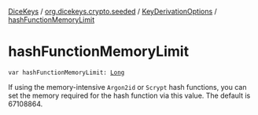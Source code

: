 [DiceKeys](../../index.md) / [org.dicekeys.crypto.seeded](../index.md) / [KeyDerivationOptions](index.md) / [hashFunctionMemoryLimit](./hash-function-memory-limit.md)

# hashFunctionMemoryLimit

`var hashFunctionMemoryLimit: `[`Long`](https://kotlinlang.org/api/latest/jvm/stdlib/kotlin/-long/index.html)

If using the memory-intensive `Argon2id` or `Scrypt` hash functions, you can set the
memory required for the hash function via this value.  The default is 67108864.

